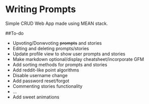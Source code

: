 # Writing Prompts

Simple CRUD Web App made using MEAN stack.

##To-do

* Upvoting/Donwvoting ~~prompts~~ and stories
* Editing and deleting prompts/stories
* Update profile view to show user prompts and stories
* Make markdown optional/display cheatsheet/incorporate GFM
* Add sorting methods for prompts and stories
* Add reddit-like point algorithms
* Disable username change
* Add password reset/forgot
* Commenting stories functionality
* ...
* Add sweet animations